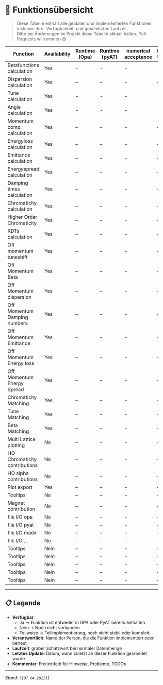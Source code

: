 # 🧠 Funktionsübersicht

> Diese Tabelle enthält alle geplaten und implementierten Funktionen inklusive ihrer Verfügbarkeit, und geschätzten Laufzeit.  
> Bitte bei Änderungen im Projekt diese Tabelle aktuell halten. Pull Requests willkommen 😊

| Function                      | Availability| Runtime (Opa)  | Runtime (pyAT)   |numerical acceptance| Letztes Update | Kommentar                        |
|-------------------------------|-------------|----------------|------------------|--------------------|----------------|----------------------------------|
| Betafunctions calculation     |  Yes        | -              | -                |-                   | -              |                                  |
| Dispersion calculation        |  Yes        | –              | –                |-                   | –              |                                  |
| Tune calculation              |  Yes        | -              | -                |-                   | -              |                                  |
| Angle calculation             |  Yes        | -              | -                |-                   | -              |                                  |
| Momentum comp. calculation    |  Yes        | –              | –                |-                   | –              |                                  |
| Energyloss calculation        |  Yes        | –              | –                |-                   | –              |                                  |
| Emittance calculation         |  Yes        | –              | –                |-                   | –              |                                  |
| Energyspread calculation      |  Yes        | –              | –                |-                   | –              |                                  |
| Damping times calculation     |  Yes        | –              | –                |-                   | –              |                                  |
| Chromaticity calculation      |  Yes        | –              | –                |-                   | –              |                                  |
| Higher Order Chromaticity     |  Yes        | –              | –                |-                   | –              |                                  |
| RDTs calculation              |  Yes        | –              | –                |-                   | –              |                                  |
| Off momentum tuneshift        |  Yes        | –              | –                |-                   | –              |                                  |
| Off Momentum Beta             |  Yes        | –              | –                |-                   | –              |                                  |
| Off Momentum dispersion       |  Yes        | –              | –                |-                   | –              |                                  |
| Off Momentum Damping numbers  |  Yes        | –              | –                |-                   | –              |                                  |
| Off Momentum Emittance        |  Yes        | –              | –                |-                   | –              |                                  |
| Off Momentum Energy loss      |  Yes        | –              | –                |-                   | –              |                                  |
| Off Momentum Energy Spread    |  Yes        | –              | –                |-                   | –              |                                  |
| Chromaticity Matching         |  Yes        | –              | –                |-                   | –              |                                  |
| Tune Matching                 |  Yes        | –              | –                |-                   | –              |                                  |
| Beta Matching                 |  Yes        | –              | –                |-                   | –              |                                  |
| Multi Lattice plotting        |  No         | –              | –                |-                   | –              |                                  |
| HO Chromaticity contributions |  No         | –              | –                |-                   | –              |                                  |
| HO alpha contributions        |  No         | –              | –                |-                   | –              |                                  |
| Plot export                   |  Yes        | –              | –                |-                   | –              |                                  |
| Tooltips                      |  No         | –              | –                |-                   | –              |                                  |
| Magnet contribution           |  No         | –              | –                |-                   | –              |                                  |
| file I/O opa                  |  No         | –              | –                |-                   | –              |                                  |
| file I/O pyat                 |  No         | –              | –                |-                   | –              |                                  |
| file I/O madx                 |  No         | –              | –                |-                   | –              |                                  |
| file I/O ...                  |  No         | –              | –                |-                   | –              |                                  |
| Tooltips                      |  Nein       | –              | –                |-                   | –              |                                  |
| Tooltips                      |  Nein       | –              | –                |-                   | –              |                                  |
| Tooltips                      |  Nein       | –              | –                |-                   | –              |                                  |
| Tooltips                      |  Nein       | –              | –                |-                   | –              |                                  |
| Tooltips                      |  Nein       | –              | –                |-                   | –              |                                  |

---

## 📋 Legende

- **Verfügbar**:
  -  Ja → Funktion ist entweder in OPA oder PyAT bereits enthalten
  -  Nein → Noch nicht vorhanden
  -  Teilweise → Teilimplementierung, noch nicht stabil oder komplett
- **Verantwortlich**: Name der Person, die die Funktion implementiert oder betreut
- **Laufzeit**: grober Schätzwert bei normaler Datenmenge
- **Letztes Update**: Datum, wann zuletzt an dieser Funktion gearbeitet wurde
- **Kommentar**: Freitextfeld für Hinweise, Probleme, TODOs

---

*Stand: `{{07.04.2025}}`*
